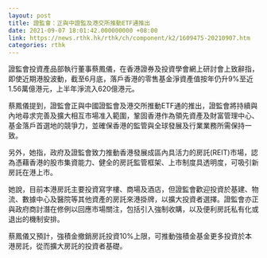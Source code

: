 ```yaml
---
layout: post
title: 證監會：正與中證監及港交所推動ETF通推出
date: 2021-09-07 18:01:42.000000000 +08:00
link: https://news.rthk.hk/rthk/ch/component/k2/1609475-20210907.htm
categories: rthk
---
```


證監會投資產品部執行董事蔡鳳儀，在香港證券及投資學會網上研討會上致辭指，即使近期港股波動，截至6月底，落戶香港的零售基金淨資產值按年仍升9%至近1.56萬億港元，上半年淨流入620億港元。

蔡鳳儀提到，證監會正與中國證監會及港交所推動ETF通的推出，證監會將持續與內地尋求完善及擴大相互市場准入範圍，鞏固香港作為領先資產及財富管理中心、基金落戶首選地的競爭力，並確保香港的監管與全球發展及行業業務所需保持一致。

另外，她指，政府及證監會致力推動香港發展成區內具活力的房託(REIT)市場，認為憑藉香港的股市集資能力、健全的房託監管框架、上市制度具透明度，可吸引新房託在港上市。

她說，目前本港房託主要投資寫字樓、商場及酒店，但證監會歡迎投資於基建、物流、數據中心及醫院等其他資產的房託來港掛牌，以擴大投資者選擇。證監會亦正與政府商討潛在修例以回應市場關注，包括引入強制收購，以及便利房託私有化或退出的機制安排。

蔡鳳儀又預計，強積金撤銷房託投資10%上限，可推動強積金基金更多投資於本港房託，從而擴大房託的投資者基礎。
